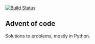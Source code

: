 [![Build Status](https://travis-ci.org/thearn/aoc.svg?branch=master)](https://travis-ci.org/thearn/aoc)

Advent of code
-------------------
Solutions to problems, mostly in Python.
